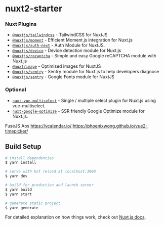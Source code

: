 # nuxt2-starter

### Nuxt Plugins

- [`@nuxtjs/tailwindcss`](https://tailwindcss.nuxtjs.org) - TailwindCSS for NuxtJS
- [`@nuxtjs/moment`](https://github.com/nuxt-community/moment-module) - Efficient Moment.js integration for Nuxt.js
- [`@nuxtjs/auth-next`](https://github.com/nuxt-community/moment-module) - Auth Module for NuxtJS.
- [`@nuxtjs/device`](https://github.com/nuxt-community/device-module) - Device detection module for Nuxt.js
- [`@nuxtjs/recaptcha`](https://github.com/nuxt-community/recaptcha-module) - Simple and easy Google reCAPTCHA module with Nuxt.js
- [`@nuxt/image`](https://image.nuxtjs.org) - Optimised images for NuxtJS
- [`@nuxtjs/sentry`](https://sentry.nuxtjs.org/) - Sentry module for Nuxt.js to help developers diagnose
- [`@nuxtjs/sentry`](https://github.com/nuxt-community/google-fonts-module) - Google Fonts module for NuxtJS

### Optional
- [`nuxt-vue-multiselect`](https://github.com/spektrummedia/nuxt-vue-multiselect) - Single / multiple select plugin for Nuxt.js using vue-multiselect.
- [`nuxt-google-optimize`](https://github.com/nuxt-community/google-optimize-module) - SSR friendly Google Optimize module for Nuxt.js.

FuseJS
Aos
https://vcalendar.io/
https://phoenixwong.github.io/vue2-timepicker/

## Build Setup

```bash
# install dependencies
$ yarn install

# serve with hot reload at localhost:3000
$ yarn dev

# build for production and launch server
$ yarn build
$ yarn start

# generate static project
$ yarn generate
```

For detailed explanation on how things work, check out [Nuxt.js docs](https://nuxtjs.org).
